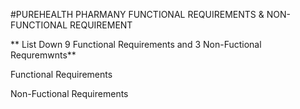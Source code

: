 #PUREHEALTH PHARMANY FUNCTIONAL REQUIREMENTS & NON-FUNCTIONAL REQUIREMENT

** List Down 9 Functional Requirements and 3 Non-Fuctional Requremwnts**

Functional Requirements

Non-Fuctional Requirements
